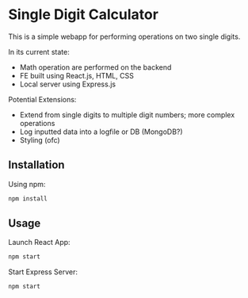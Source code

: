 # Single Digit Calculator

This is a simple webapp for performing operations on two single digits.

In its current state:
- Math operation are performed on the backend
- FE built using React.js, HTML, CSS
- Local server using Express.js 

Potential Extensions:
- Extend from single digits to multiple digit numbers; more complex operations
- Log inputted data into  a logfile or DB (MongoDB?)
- Styling (ofc)

## Installation

Using npm:
```javascript
npm install 
```

## Usage
Launch React App:
```javascript
npm start
```
Start Express Server:
```javascript
npm start
```
